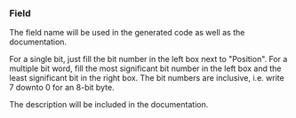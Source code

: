 ### Field

The field name will be used in the generated code as well as the documentation.

For a single bit, just fill the bit number in the left box next to "Position". For a multiple 
bit word, fill the most significant bit number in the left box and the least significant bit
in the right box. The bit numbers are inclusive, i.e. write 7 downto 0 for an 8\-bit byte.

The description will be included in the documentation.
